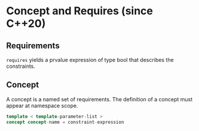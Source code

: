 # Concept and Requires (since C++20)

## Requirements

`requires` yields a prvalue expression of type bool that describes the constraints.



## Concept
A concept is a named set of requirements. The definition of a concept must appear at namespace scope.

```cpp
template < template-parameter-list >
concept concept-name = constraint-expression
```